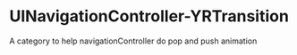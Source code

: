 UINavigationController-YRTransition
===================================

A category to help navigationController do pop and push animation

